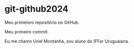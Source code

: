 # git-github2024
Meu primeioro repositório no GitHub.

Meu primeiro commit.

Eu me chamo Uriel Montanha, sou aluno do IFFar Uruguaiana.